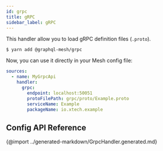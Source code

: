 ```yaml
---
id: grpc
title: gRPC
sidebar_label: gRPC
---
```


This handler allow you to load gRPC definition files (`.proto`).

```
$ yarn add @graphql-mesh/grpc
```

Now, you can use it directly in your Mesh config file:

```yml
sources:
  - name: MyGrpcApi
    handler:
      grpc:
        endpoint: localhost:50051
        protoFilePath: grpc/proto/Example.proto
        serviceName: Example
        packageName: io.xtech.example
```

## Config API Reference

{@import ../generated-markdown/GrpcHandler.generated.md}

